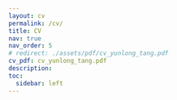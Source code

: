 ```yaml
---
layout: cv
permalink: /cv/
title: CV
nav: true
nav_order: 5
# redirect: ./assets/pdf/cv_yunlong_tang.pdf
cv_pdf: cv_yunlong_tang.pdf
description:
toc:
  sidebar: left
---
```

